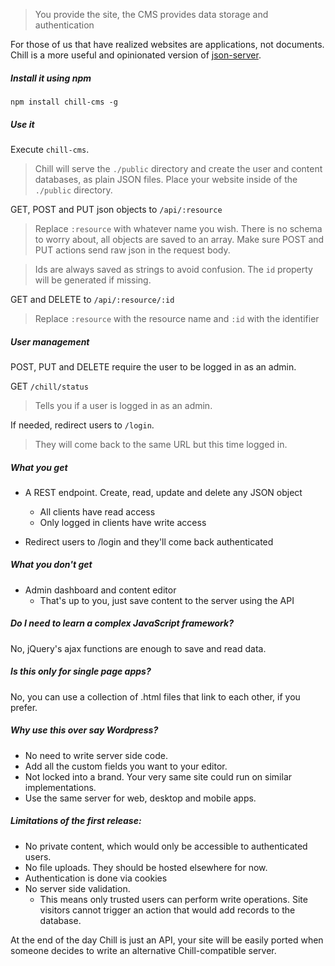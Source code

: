 > You provide the site, the CMS provides data storage and authentication

For those of us that have realized websites are applications, not documents.  
Chill is a more useful and opinionated version of [json-server](https://github.com/typicode/json-server).

##### Install it using npm
```
npm install chill-cms -g
```

##### Use it
Execute `chill-cms`.
> Chill will serve the `./public` directory and create the user and content databases, as plain JSON files. Place your website inside of the `./public` directory.

GET, POST and PUT json objects to `/api/:resource`
> Replace `:resource` with whatever name you wish. There is no schema to worry about, all objects are saved to an array. Make sure POST and PUT actions send raw json in the request body. 

>Ids are always saved as strings to avoid confusion. The `id` property will be generated if missing.

GET and DELETE to `/api/:resource/:id`
> Replace `:resource` with the resource name and `:id` with the identifier

##### User management
POST, PUT and DELETE require the user to be logged in as an admin.

GET `/chill/status`
> Tells you if a user is logged in as an admin.

If needed, redirect users to `/login`.
> They will come back to the same URL but this time logged in.





##### What you get
- A REST endpoint. Create, read, update and delete any JSON object
  - All clients have read access
  - Only logged in clients have write access


- Redirect users to /login and they'll come back authenticated

##### What you don't get
- Admin dashboard and content editor
  - That's up to you, just save content to the server using the API

##### Do I need to learn a complex JavaScript framework?
No, jQuery's ajax functions are enough to save and read data.

##### Is this only for single page apps?
No, you can use a collection of .html files that link to each other, if you prefer.

##### Why use this over say Wordpress?
- No need to write server side code.
- Add all the custom fields you want to your editor.
- Not locked into a brand. Your very same site could run on similar implementations.
- Use the same server for web, desktop and mobile apps.

##### Limitations of the first release:
- No private content, which would only be accessible to authenticated users.
- No file uploads. They should be hosted elsewhere for now.
- Authentication is done via cookies
- No server side validation.
  - This means only trusted users can perform write operations. Site visitors cannot trigger an action that would add records to the database.


At the end of the day Chill is just an API, your site will be easily ported when someone decides to write an alternative Chill-compatible server.